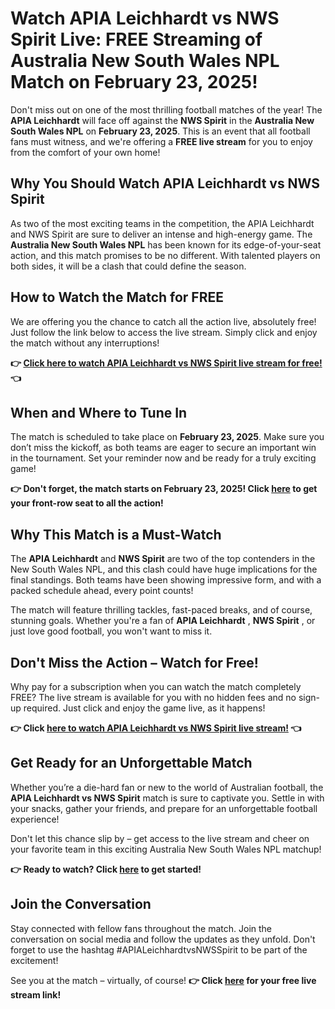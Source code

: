 # Watch APIA Leichhardt vs NWS Spirit Live: FREE Streaming of Australia New South Wales NPL Match on February 23, 2025!

Don't miss out on one of the most thrilling football matches of the year! The **APIA Leichhardt** will face off against the **NWS Spirit** in the **Australia New South Wales NPL** on **February 23, 2025**. This is an event that all football fans must witness, and we're offering a **FREE live stream** for you to enjoy from the comfort of your own home!

## Why You Should Watch APIA Leichhardt vs NWS Spirit

As two of the most exciting teams in the competition, the APIA Leichhardt and NWS Spirit are sure to deliver an intense and high-energy game. The **Australia New South Wales NPL** has been known for its edge-of-your-seat action, and this match promises to be no different. With talented players on both sides, it will be a clash that could define the season.

## How to Watch the Match for FREE

We are offering you the chance to catch all the action live, absolutely free! Just follow the link below to access the live stream. Simply click and enjoy the match without any interruptions!

**👉 [Click here to watch APIA Leichhardt vs NWS Spirit live stream for free!](https://tinyurl.com/livestreamfreeo?st=APIA+Leichhardt+vs+NWS+Spirit&si=gh) 👈**

## When and Where to Tune In

The match is scheduled to take place on **February 23, 2025**. Make sure you don’t miss the kickoff, as both teams are eager to secure an important win in the tournament. Set your reminder now and be ready for a truly exciting game!

**👉 Don't forget, the match starts on February 23, 2025! Click [here](https://tinyurl.com/livestreamfreeo?st=APIA+Leichhardt+vs+NWS+Spirit&si=gh) to get your front-row seat to all the action!**

## Why This Match is a Must-Watch

The **APIA Leichhardt** and **NWS Spirit** are two of the top contenders in the New South Wales NPL, and this clash could have huge implications for the final standings. Both teams have been showing impressive form, and with a packed schedule ahead, every point counts!

The match will feature thrilling tackles, fast-paced breaks, and of course, stunning goals. Whether you're a fan of **APIA Leichhardt** , **NWS Spirit** , or just love good football, you won't want to miss it.

## Don't Miss the Action – Watch for Free!

Why pay for a subscription when you can watch the match completely FREE? The live stream is available for you with no hidden fees and no sign-up required. Just click and enjoy the game live, as it happens!

**👉 Click [here to watch APIA Leichhardt vs NWS Spirit live stream!](https://tinyurl.com/livestreamfreeo?st=APIA+Leichhardt+vs+NWS+Spirit&si=gh) 👈**

## Get Ready for an Unforgettable Match

Whether you’re a die-hard fan or new to the world of Australian football, the **APIA Leichhardt vs NWS Spirit** match is sure to captivate you. Settle in with your snacks, gather your friends, and prepare for an unforgettable football experience!

Don't let this chance slip by – get access to the live stream and cheer on your favorite team in this exciting Australia New South Wales NPL matchup!

**👉 Ready to watch? Click [here](https://tinyurl.com/livestreamfreeo?st=APIA+Leichhardt+vs+NWS+Spirit&si=gh) to get started!**

## Join the Conversation

Stay connected with fellow fans throughout the match. Join the conversation on social media and follow the updates as they unfold. Don't forget to use the hashtag #APIALeichhardtvsNWSSpirit to be part of the excitement!

See you at the match – virtually, of course! **👉 Click [here](https://tinyurl.com/livestreamfreeo?st=APIA+Leichhardt+vs+NWS+Spirit&si=gh) for your free live stream link!**
